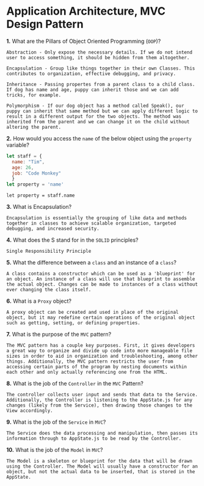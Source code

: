 # Application Architecture, MVC Design Pattern

**1.** What are the Pillars of Object Oriented Programming (`OOP`)?
<!-- enter you answer in the space below -->
```
Abstraction - Only expose the necessary details. If we do not intend user to access something, it should be hidden from them altogether.

Encapsulation - Group like things together in their own Classes. This contributes to organization, effective debugging, and privacy.

Inheritance - Passing propertes from a parent class to a child class. If dog has name and age, puppy can inherit those and we can add tricks, for example.

Polymorphism - If our dog object has a method called Speak(), our puppy can inherit that same method but we can apply different logic to result in a different output for the two objects. The method was inherited from the parent and we can change it on the child without altering the parent.
```
**2.** How would you access the `name` of the below object using the `property` variable?
```js
let staff = {
  name: "Tim",
  age: 26,
  job: "Code Monkey"
  }
let property = 'name'
```
<!-- enter you answer in the space below -->
```
let property = staff.name
```
**3.** What is Encapsulation?
<!-- enter you answer in the space below -->
```
Encapsulation is essentially the grouping of like data and methods together in classes to achieve scalable organization, targeted debugging, and increased security. 
```
**4.** What does the S stand for in the `SOLID` principles?
<!-- enter you answer in the space below -->
```
Single Responsibility Principle
```
**5.** What the difference between a `class` and an instance of a `class`?
<!-- enter you answer in the space below -->
```
A class contains a constructor which can be used as a 'blueprint' for an object. An instance of a class will use that blueprint to assemble the actual object. Changes can be made to instances of a class without ever changing the class itself.
```
**6.** What is a `Proxy` object?
<!-- enter you answer in the space below -->
```
A proxy object can be created and used in place of the original object, but it may redefine certain operations of the original object such as getting, setting, or defining properties.
```

**7.** What is the purpose of the `MVC` pattern?
<!-- enter you answer in the space below -->
```
The MVC pattern has a couple key purposes. First, it gives developers a great way to organize and divide up code into more manageable file sizes in order to aid in organization and troubleshooting, among other things. Additionally, the MVC pattern restricts the user from accessing certain parts of the program by nesting documents within each other and only actually referencing one from the HTML.
```
**8.** What is the job of the `Controller` in the `MVC` Pattern?
<!-- enter you answer in the space below -->
```
The controller collects user input and sends that data to the Service. Additionally, the Controller is listening to the AppState.js for any changes (likely from the Service), then drawing those changes to the View accordingly.
```

**9.** What is the job of the `Service` in `MVC`?
<!-- enter you answer in the space below -->
```
The Service does the data processing and manipulation, then passes its information through to AppState.js to be read by the Controller.
```
**10.** What is the job of the `Model` in `MVC`?
<!-- enter you answer in the space below -->
```
The Model is a skeleton or blueprint for the data that will be drawn using the Controller. The Model will usually have a constructor for an object, but not the actual data to be inserted, that is stored in the AppState.
```
